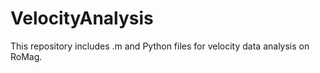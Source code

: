 # VelocityAnalysis
This repository includes .m and Python files for velocity data analysis on RoMag.
